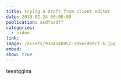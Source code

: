 ```yaml
---
title: trying a draft from client editor
date: 2019-02-24 00:00:00
publication: asdfasdff
categories:
  - video
link:
image: /assets/9304540952-285ecd09cf-k.jpg
embed:
show: true
---
```


teestggina